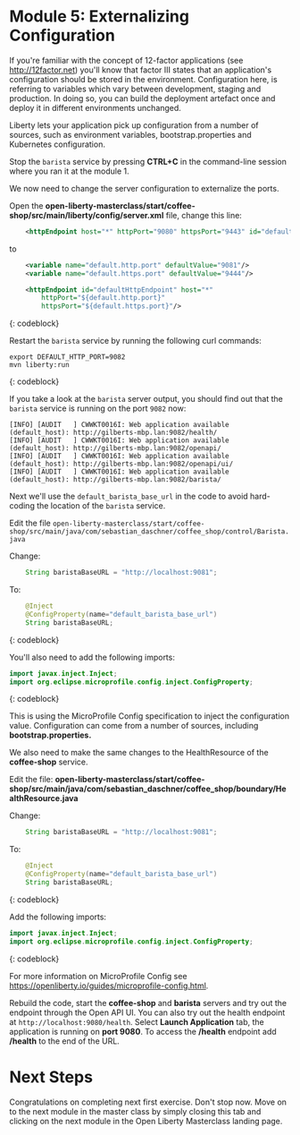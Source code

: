 # Module 5: Externalizing Configuration

If you're familiar with the concept of 12-factor applications (see http://12factor.net) you'll know that factor III states that an application's configuration should be stored in the environment. Configuration here, is referring to variables which vary between development, staging and production. In doing so, you can build the deployment artefact once and deploy it in different environments unchanged.

Liberty lets your application pick up configuration from a number of sources, such as environment variables, bootstrap.properties and Kubernetes configuration.

Stop the `barista` service by pressing **CTRL+C** in the command-line session where you ran it at the module 1.

We now need to change the server configuration to externalize the ports.  

Open the **open-liberty-masterclass/start/coffee-shop/src/main/liberty/config/server.xml** file, change this line:

```XML
    <httpEndpoint host="*" httpPort="9080" httpsPort="9443" id="defaultHttpEndpoint"/>
```
to 

```XML
    <variable name="default.http.port" defaultValue="9081"/>
    <variable name="default.https.port" defaultValue="9444"/>

    <httpEndpoint id="defaultHttpEndpoint" host="*" 
        httpPort="${default.http.port}" 
        httpsPort="${default.https.port}"/>
```
{: codeblock}

Restart the `barista` service by running the following curl commands:
```
export DEFAULT_HTTP_PORT=9082
mvn liberty:run
````
{: codeblock}

If you take a look at the `barista` server output, you should find out that the `barista` service is running on the port `9082` now:
```
[INFO] [AUDIT   ] CWWKT0016I: Web application available (default_host): http://gilberts-mbp.lan:9082/health/
[INFO] [AUDIT   ] CWWKT0016I: Web application available (default_host): http://gilberts-mbp.lan:9082/openapi/
[INFO] [AUDIT   ] CWWKT0016I: Web application available (default_host): http://gilberts-mbp.lan:9082/openapi/ui/
[INFO] [AUDIT   ] CWWKT0016I: Web application available (default_host): http://gilberts-mbp.lan:9082/barista/
```

Next we'll use the `default_barista_base_url` in the code to avoid hard-coding the location of the `barista` service.

Edit the file `open-liberty-masterclass/start/coffee-shop/src/main/java/com/sebastian_daschner/coffee_shop/control/Barista.java`

Change:

```Java
    String baristaBaseURL = "http://localhost:9081";
```

To:

```Java
    @Inject
    @ConfigProperty(name="default_barista_base_url")
    String baristaBaseURL;
```
{: codeblock}

You'll also need to add the following imports:

```Java
import javax.inject.Inject;
import org.eclipse.microprofile.config.inject.ConfigProperty;
```
{: codeblock}

This is using the MicroProfile Config specification to inject the configuration value.  Configuration can come from a number of sources, including **bootstrap.properties.**

We also need to make the same changes to the HealthResource of the **coffee-shop** service. 

Edit the file: **open-liberty-masterclass/start/coffee-shop/src/main/java/com/sebastian_daschner/coffee_shop/boundary/HealthResource.java**

Change:

```Java
    String baristaBaseURL = "http://localhost:9081";
```

To:

```Java
    @Inject
    @ConfigProperty(name="default_barista_base_url")
    String baristaBaseURL;
```
{: codeblock}

Add the following imports:

```Java
import javax.inject.Inject;
import org.eclipse.microprofile.config.inject.ConfigProperty;
```
{: codeblock}

For more information on MicroProfile Config see https://openliberty.io/guides/microprofile-config.html.

Rebuild the code, start the **coffee-shop** and **barista** servers and try out the endpoint through the Open API UI.  You can also try out the health endpoint at `http://localhost:9080/health`. Select **Launch Application** tab, the application is running on **port 9080**. To access the **/health** endpoint add **/health** to the end of the URL.

# Next Steps

Congratulations on completing next first exercise. Don't stop now. Move on to the next module in the master class by simply closing this tab and clicking on the next module in the Open Liberty Masterclass landing page.
